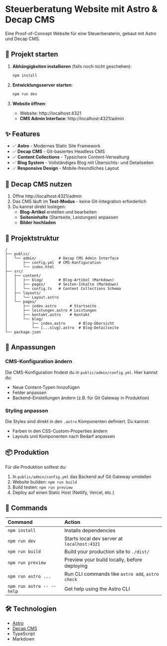 # Steuerberatung Website mit Astro & Decap CMS

Eine Proof-of-Concept Website für eine Steuerberaterin, gebaut mit Astro und Decap CMS.

## 🚀 Projekt starten

1. **Abhängigkeiten installieren** (falls noch nicht geschehen):
   ```bash
   npm install
   ```

2. **Entwicklungsserver starten**:
   ```bash
   npm run dev
   ```

3. **Website öffnen**:
   - Website: http://localhost:4321
   - **CMS Admin Interface**: http://localhost:4321/admin

## ✨ Features

- ✅ **Astro** - Modernes Static Site Framework
- ✅ **Decap CMS** - Git-basiertes Headless CMS
- ✅ **Content Collections** - Typsichere Content-Verwaltung
- ✅ **Blog System** - Vollständiges Blog mit Übersichts- und Detailseiten
- ✅ **Responsive Design** - Mobile-freundliches Layout

## 📝 Decap CMS nutzen

1. Öffne http://localhost:4321/admin
2. Das CMS läuft im **Test-Modus** - keine Git-Integration erforderlich
3. Du kannst direkt loslegen:
   - **Blog-Artikel** erstellen und bearbeiten
   - **Seiteninhalte** (Startseite, Leistungen) anpassen
   - **Bilder hochladen**

## 📁 Projektstruktur

```
/
├── public/
│   └── admin/          # Decap CMS Admin Interface
│       ├── config.yml  # CMS-Konfiguration
│       └── index.html
├── src/
│   ├── content/
│   │   ├── blog/       # Blog-Artikel (Markdown)
│   │   ├── pages/      # Seiten-Inhalte (Markdown)
│   │   └── config.ts   # Content Collections Schema
│   ├── layouts/
│   │   └── Layout.astro
│   └── pages/
│       ├── index.astro      # Startseite
│       ├── leistungen.astro # Leistungen
│       ├── kontakt.astro    # Kontakt
│       └── blog/
│           ├── index.astro      # Blog-Übersicht
│           └── [...slug].astro  # Blog-Detailseite
└── package.json
```

## 🎨 Anpassungen

### CMS-Konfiguration ändern
Die CMS-Konfiguration findest du in `public/admin/config.yml`. Hier kannst du:
- Neue Content-Typen hinzufügen
- Felder anpassen
- Backend-Einstellungen ändern (z.B. für Git Gateway in Produktion)

### Styling anpassen
Die Styles sind direkt in den `.astro` Komponenten definiert. Du kannst:
- Farben in den CSS-Custom-Properties ändern
- Layouts und Komponenten nach Bedarf anpassen

## 📦 Produktion

Für die Produktion solltest du:

1. In `public/admin/config.yml` das Backend auf Git Gateway umstellen
2. Website builden: `npm run build`
3. Build testen: `npm run preview`
4. Deploy auf einen Static Host (Netlify, Vercel, etc.)

## 🧞 Commands

| Command                   | Action                                           |
| :------------------------ | :----------------------------------------------- |
| `npm install`             | Installs dependencies                            |
| `npm run dev`             | Starts local dev server at `localhost:4321`      |
| `npm run build`           | Build your production site to `./dist/`          |
| `npm run preview`         | Preview your build locally, before deploying     |
| `npm run astro ...`       | Run CLI commands like `astro add`, `astro check` |
| `npm run astro -- --help` | Get help using the Astro CLI                     |

## 🛠 Technologien

- [Astro](https://astro.build)
- [Decap CMS](https://decapcms.org)
- TypeScript
- Markdown
